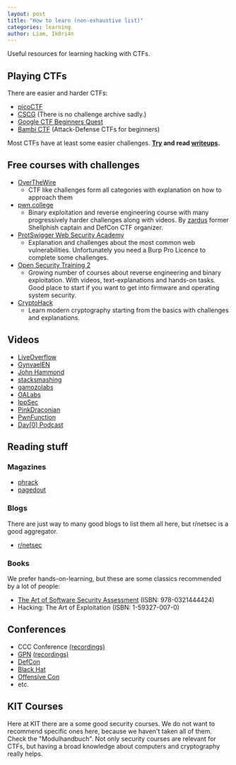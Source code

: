 ```yaml
---
layout: post
title: "How to learn (non-exhaustive list)"
categories: learning
author: Liam, Ik0ri4n
---
```


Useful resources for learning hacking with CTFs.

## Playing CTFs

There are easier and harder CTFs:

- [picoCTF](https://www.picoctf.org/)
- [CSCG](https://www.cscg.de/) (There is no challenge archive sadly.)
- [Google CTF Beginners Quest](https://capturetheflag.withgoogle.com/beginners-quest)
- [Bambi CTF](https://ctftime.org/ctf/494/) (Attack-Defense CTFs for beginners)

Most CTFs have at least some easier challenges.
**[Try](https://ctftime.org/event/list/upcoming) and read [writeups](https://ctftime.org/writeups).**

## Free courses with challenges

- [OverTheWire](https://overthewire.org/)
    - CTF like challenges form all categories with explanation on how to approach them
- [pwn.college](https://pwn.college/)
    - Binary exploitation and reverse engineering course with many progressively harder challenges along with videos. By [zardus](http://yancomm.net/) former Shellphish captain and DefCon CTF organizer.
- [ProtSwigger Web Security Academy](https://portswigger.net/web-security)
    - Explanation and challenges about the most common web vulnerabilities. Unfortunately you need a Burp Pro Licence to complete some challenges.
- [Open Security Training 2](https://p.ost2.fyi/)
    - Growing number of courses about reverse engineering and binary exploitation. With videos, text-explanations and hands-on tasks. Good place to start if you want to get into firmware and operating system security.
- [CryptoHack](https://cryptohack.org/)
    - Learn modern cryptography starting from the basics with challenges and explanations.

## Videos

- [LiveOverflow](https://www.youtube.com/c/LiveOverflow)
- [GynvaelEN](https://www.youtube.com/user/GynvaelEN)
- [John Hammond](https://www.youtube.com/c/JohnHammond010)
- [stacksmashing](https://www.youtube.com/channel/UC3S8vxwRfqLBdIhgRlDRVzw)
- [gamozolabs](https://www.youtube.com/user/gamozolabs)
- [OALabs](https://www.youtube.com/channel/UC--DwaiMV-jtO-6EvmKOnqg)
- [IppSec](https://www.youtube.com/channel/UCa6eh7gCkpPo5XXUDfygQQA)
- [PinkDraconian](https://www.youtube.com/c/pinkdraconian)
- [PwnFunction](https://www.youtube.com/c/PwnFunction)
- [Day[0] Podcast](https://www.youtube.com/c/dayzerosec)

## Reading stuff

### Magazines

- [phrack](http://phrack.org/)
- [pagedout](https://pagedout.institute/)

### Blogs

There are just way to many good blogs to list them all here, but r/netsec is a good aggregator.

- [r/netsec](https://www.reddit.com/r/netsec/)

### Books

We prefer hands-on-learning, but these are some classics recommended by a lot of people:

- [The Art of Software Security Assessment](https://www.oreilly.com/library/view/the-art-of/0321444426/) (ISBN: 978-0321444424)
- Hacking: The Art of Exploitation (ISBN: 1-59327-007-0)

## Conferences

- CCC Conference [(recordings)](https://media.ccc.de/)
- [GPN](https://entropia.de/GPN) [(recordings)](https://media.ccc.de/b/conferences/gpn)
- [DefCon](https://defcon.org/)
- [Black Hat](https://www.blackhat.com/)
- [Offensive Con](https://www.offensivecon.org/)
- etc.

## KIT Courses

Here at KIT there are a some good security courses. We do not want to recommend specific ones here, because we haven't taken all of them. Check the "Modulhandbuch". Not only security courses are relevant for CTFs, but having a broad knowledge about computers and cryptography really helps.
